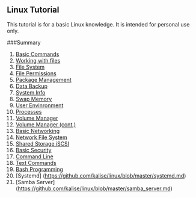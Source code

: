 ## Linux Tutorial
This tutorial is for a basic Linux knowledge. It is intended for personal use only.

###Summary
1. [Basic Commands](https://github.com/kalise/linux/blob/master/basic_commands.md)
2. [Working with files](https://github.com/kalise/linux/blob/master/working_with_files.md)
3. [File System](https://github.com/kalise/linux/blob/master/filesytem.md)
4. [File Permissions](https://github.com/kalise/linux/blob/master/file_permissions.md)
5. [Package Management](https://github.com/kalise/linux/blob/master/package_management.md)
6. [Data Backup](https://github.com/kalise/linux/blob/master/data_backup.md)
7. [System Info](https://github.com/kalise/linux/blob/master/system_info.md)
8. [Swap Memory](https://github.com/kalise/linux/blob/master/swap_memory.md)
9. [User Envinronment](https://github.com/kalise/linux/blob/master/user_env.md)
10. [Processes](https://github.com/kalise/linux/blob/master/processes.md)
11. [Volume Manager](https://github.com/kalise/linux/blob/master/volume_manager.md)
12. [Volume Manager (cont.)](https://github.com/kalise/linux/blob/master/volume_manager_cont.md)
12. [Basic Networking](https://github.com/kalise/linux/blob/master/basic_networking.md)
13. [Network File System](https://github.com/kalise/linux/blob/master/nfs.md)
14. [Shared Storage iSCSI](https://github.com/kalise/linux/blob/master/shared_storage_iscsi.md)
15. [Basic Security](https://github.com/kalise/linux/blob/master/basic_security.md)
16. [Command Line](https://github.com/kalise/linux/blob/master/command_line_prompt.md)
17. [Text Commands](https://github.com/kalise/linux/blob/master/text_commands.md)
18. [Bash Programming](https://github.com/kalise/linux/blob/master/bash_programming.md)
19. [Systemd] (https://github.com/kalise/linux/blob/master/systemd.md)
20. [Samba Server] (https://github.com/kalise/linux/blob/master/samba_server.md)
